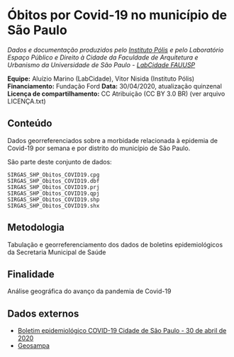 Óbitos por Covid-19 no município de São Paulo
============
*Dados e documentação produzidos pelo [Instituto Pólis](https://polis.org.br/) e pelo Laboratório Espaço Público e Direito à Cidade da Faculdade de Arquitetura e Urbanismo da Universidade de São Paulo - [LabCidade FAUUSP](http://www.labcidade.fau.usp.br/)*

**Equipe:** Aluízio Marino (LabCidade), Vitor Nisida (Instituto Pólis) 
**Financiamento:** Fundação Ford
**Data:** 30/04/2020, atualização quinzenal
**Licença de compartilhamento:** CC Atribuição (CC BY 3.0 BR) (ver arquivo LICENÇA.txt)

## Conteúdo
Dados georreferenciados sobre a morbidade relacionada à epidemia de Covid-19 por semana e por distrito do município de São Paulo. 

São parte deste conjunto de dados:

    SIRGAS_SHP_Obitos_COVID19.cpg
    SIRGAS_SHP_Obitos_COVID19.dbf
    SIRGAS_SHP_Obitos_COVID19.prj
    SIRGAS_SHP_Obitos_COVID19.qpj
    SIRGAS_SHP_Obitos_COVID19.shp
    SIRGAS_SHP_Obitos_COVID19.shx

## Metodologia
Tabulação e georreferenciamento dos dados de boletins epidemiológicos da Secretaria Municipal de Saúde

## Finalidade
Análise geográfica do avanço da pandemia de Covid-19 

## Dados externos
- [Boletim epidemiológico COVID-19 Cidade de São Paulo - 30 de abril de 2020](https://www.prefeitura.sp.gov.br/cidade/secretarias/upload/saude/PMSP_SMS_COVID19_Boletim%20Quinzenal_20200430.pdf)
- [Geosampa](http://geosampa.prefeitura.sp.gov.br/PaginasPublicas/_SBC.aspx)

